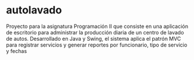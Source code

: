 # autolavado
Proyecto para la asignatura Programación II que consiste en una aplicación de escritorio para administrar la producción diaria de un centro de lavado de autos. Desarrollado en Java y Swing, el sistema aplica el patrón MVC para registrar servicios y generar reportes por funcionario, tipo de servicio y fechas
